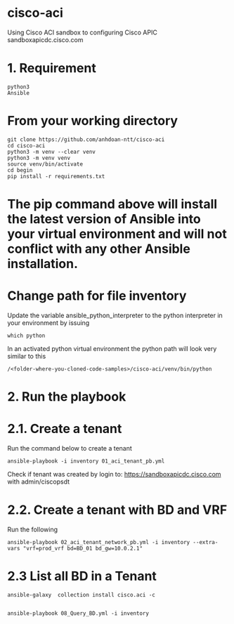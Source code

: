 # cisco-aci
Using Cisco ACI sandbox to configuring Cisco APIC
sandboxapicdc.cisco.com
# 1. Requirement
    python3
    Ansible

# From your working directory
    git clone https://github.com/anhdoan-ntt/cisco-aci
    cd cisco-aci
    python3 -m venv --clear venv
    python3 -m venv venv
    source venv/bin/activate
    cd begin
    pip install -r requirements.txt
# The pip command above will install the latest version of Ansible into your virtual environment and will not conflict with any other Ansible installation.
# Change path for file inventory
Update the variable ansible_python_interpreter to the python interpreter in your environment by issuing 

    which python

In an activated python virtual environment the python path will look very similar to this

    /<folder-where-you-cloned-code-samples>/cisco-aci/venv/bin/python
  
 # 2. Run the playbook
 # 2.1. Create a tenant
 Run the command below to create a tenant
 
    ansible-playbook -i inventory 01_aci_tenant_pb.yml
 
 Check if tenant was created by login to:
 https://sandboxapicdc.cisco.com with
 admin/ciscopsdt
 # 2.2. Create a tenant with BD and VRF
 Run the following
 
    ansible-playbook 02_aci_tenant_network_pb.yml -i inventory --extra-vars "vrf=prod_vrf bd=BD_01 bd_gw=10.0.2.1"
 
 # 2.3 List all BD in a Tenant
    ansible-galaxy  collection install cisco.aci -c


    ansible-playbook 08_Query_BD.yml -i inventory

